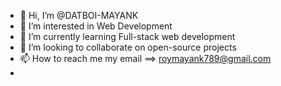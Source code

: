 - 👋 Hi, I’m @DATBOI-MAYANK
- 👀 I’m interested in Web Development
- 🌱 I’m currently learning Full-stack web development
- 💞️ I’m looking to collaborate on open-source projects
- 📫 How to reach me my email ==> roymayank789@gmail.com
-
<!---
DATBOI-MAYANK/DATBOI-MAYANK is a ✨ special ✨ repository because its `README.md` (this file) appears on your GitHub profile.
You can click the Preview link to take a look at your changes.
--->
